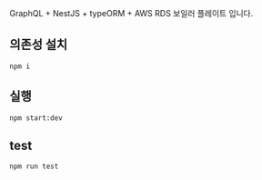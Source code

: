 GraphQL + NestJS + typeORM + AWS RDS
보일러 플레이트 입니다.

## 의존성 설치
```npm i```

## 실행
```npm start:dev```

## test
```npm run test```